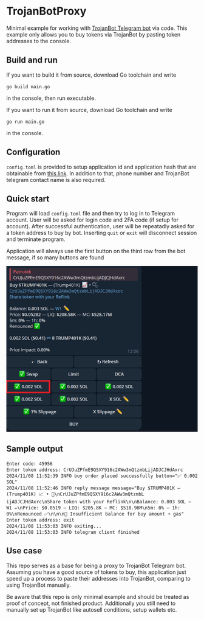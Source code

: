 # TrojanBotProxy

Minimal example for working with [TrojanBot Telegram bot](https://x.com/TrojanOnSolana) via code. This example only  allows you to buy tokens via TrojanBot by pasting token addresses to the console.

## Build and run

If you want to build it from source, download Go toolchain and write

```console
go build main.go
```

in the console, then run executable.

If you want to run it from source, download Go toolchain and write

```console
go run main.go
```

in the console.

## Configuration

`config.toml` is provided to setup application id and application hash that are obtainable from [this link](https://my.telegram.org/apps). In addition to that, phone number and TrojanBot telegram contact name is also required.

## Quick start

Program will load `config.toml` file and then try to log in to Telegram account. User will be asked for login code and 2FA code (if setup for account). After successful authentication, user will be repeatadly asked for a token address to buy by bot. Inserting `quit` or `exit` will disconnect session and terminate program.

Application will always use the first button on the third row from the bot message, if so many buttons are found

![picrel](assets/img/image.png)

## Sample output

```console
Enter code: 45956
Enter token address: CrUJuZPfmE9QSXY916c2AWw3mQtzmbLijADJCJHdAxrc
2024/11/08 11:52:39 INFO buy order placed successfully button="✅ 0.002 SOL"
2024/11/08 11:52:46 INFO reply message message="Buy $TRUMP401K — (Trump401K) 📈 • 🫧\nCrUJuZPfmE9QSXY916c2AWw3mQtzmbL
ijADJCJHdAxrc\nShare token with your Reflink\n\nBalance: 0.003 SOL — W1 ✏️\nPrice: $0.0519 — LIQ: $205.8K — MC: $518.98M\n5m: 0% — 1h: 0%\nRenounced ✅\n\n\n🔴 Insufficient balance for buy amount + gas"
Enter token address: exit
2024/11/08 11:53:03 INFO exiting...
2024/11/08 11:53:03 INFO telegram client finished
```

## Use case

This repo serves as a base for being a proxy to TrojanBot Telegram bot. Assuming you have a good source of tokens to buy, this application just speed up a process to paste their addresses into TrojanBot, comparing to using TrojanBot manually.

Be aware that this repo is only minimal example and should be treated as proof of concept, not finished product. Additionally you still need to manually set up TrojanBot like autosell conditions, setup wallets etc.

